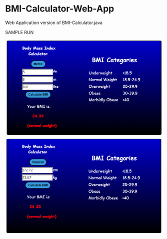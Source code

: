 # BMI-Calculator-Web-App
Web Application version of BMI-Calculator.java

SAMPLE RUN

![alt tag](https://github.com/ProsperOA/BMI-Calculator-Web-App/blob/master/imeperialcalc.PNG "Sample Run")
![alt tag](https://github.com/ProsperOA/BMI-Calculator-Web-App/blob/master/metriccalc.PNG "Sample Run")
